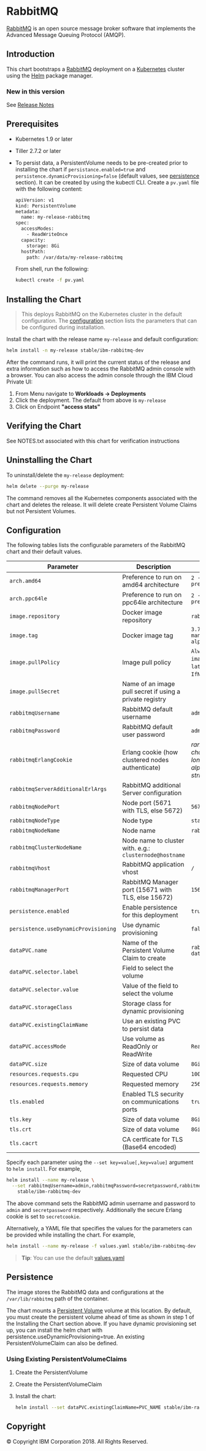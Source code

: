 # RabbitMQ

[RabbitMQ](https://www.rabbitmq.com/) is an open source message broker software that implements the Advanced Message Queuing Protocol (AMQP).

## Introduction

This chart bootstraps a [RabbitMQ](https://www.rabbitmq.com/) deployment on a [Kubernetes](http://kubernetes.io) cluster using the [Helm](https://helm.sh) package manager.

### New in this version

See [Release Notes](ReleaseNotes.md)

## Prerequisites

- Kubernetes 1.9 or later
- Tiller 2.7.2 or later
- To persist data, a PersistentVolume needs to be pre-created prior to installing the chart if `persistance.enabled=true` and `persistence.dynamicProvisioning=false` (default values, see [persistence](#persistence) section). It can be created by using the kubectl CLI. Create a `pv.yaml` file with the following content:

  ```bash
  apiVersion: v1
  kind: PersistentVolume
  metadata:
    name: my-release-rabbitmq
  spec:
    accessModes:
      - ReadWriteOnce
    capacity:
      storage: 8Gi
    hostPath:
      path: /var/data/my-release-rabbitmq
  ```

  From shell, run the following:

  ```bash
  kubectl create -f pv.yaml
  ```

## Installing the Chart

> This deploys RabbitMQ on the Kubernetes cluster in the default configuration. The [configuration](#configuration) section lists the parameters that can be configured during installation.

Install the chart with the release name `my-release` and default configuration:

```bash
helm install -n my-release stable/ibm-rabbitmq-dev
```

After the command runs, it will print the current status of the release and extra information such as how to access the RabbitMQ admin console with a browser. You can also access the admin console through the IBM Cloud Private UI:

1. From Menu navigate to **Workloads -> Deployments**
2. Click the deployment. The default from above is `my-release`
3. Click on Endpoint **"access stats"**

## Verifying the Chart

See NOTES.txt associated with this chart for verification instructions

## Uninstalling the Chart

To uninstall/delete the `my-release` deployment:

```bash
helm delete --purge my-release
```

The command removes all the Kubernetes components associated with the chart and deletes the release. It will delete create Persistent Volume Claims but not Persistent Volumes.

## Configuration

The following tables lists the configurable parameters of the RabbitMQ chart and their default values.

|         Parameter          |                       Description                       |                         Default                          |
|----------------------------|---------------------------------------------------------|----------------------------------------------------------|
| `arch.amd64`               | Preference to run on amd64 architecture                 | `2 - No preference`                                      |
| `arch.ppc64le`             | Preference to run on ppc64le architecture               | `2 - No preference`                                      |
| `image.repository`         | Docker image repository                                 | `rabbitmq`                                               |
| `image.tag`                | Docker image tag                                        | `3.7.3-management-alpine`                                |
| `image.pullPolicy`         | Image pull policy                                       | `Always` if `imageTag` is `latest`, else `IfNotPresent`. |
| `image.pullSecret`         | Name of an image pull secret if using a private registry |                                                         |
| `rabbitmqUsername`         | RabbitMQ default username                               | `admin`                                                  |
| `rabbitmqPassword`         | RabbitMQ default user password                          | `admin`                                                  |
| `rabbitmqErlangCookie`     | Erlang cookie (how clustered nodes authenticate)        | _random 32 character long alphanumeric string_           |
| `rabbitmqServerAdditionalErlArgs` | RabbitMQ additional Server configuration         |                                                          |
| `rabbitmqNodePort`         | Node port (5671 with TLS, else 5672)                    | `5671`                                                   |
| `rabbitmqNodeType`         | Node type                                               | `stats`                                                  |
| `rabbitmqNodeName`         | Node name                                               | `rabbit`                                                 |
| `rabbitmqClusterNodeName`  | Node name to cluster with. e.g.: `clusternode@hostname` |                                                          |
| `rabbitmqVhost`            | RabbitMQ application vhost                              | `/`                                                      |
| `rabbitmqManagerPort`      | RabbitMQ Manager port (15671 with TLS, else 15672)      | `15671`                                                  |
| `persistence.enabled`      | Enable persistence for this deployment                  | `true`                                                   |
| `persistence.useDynamicProvisioning` | Use dynamic provisioning                      | `false`                                                  |
| `dataPVC.name`             | Name of the Persistent Volume Claim to create           | `rabbitmq-data-pvc`                                      |
| `dataPVC.selector.label`   | Field to select the volume                              |                                                          |
| `dataPVC.selector.value`   | Value of the field to select the volume                 |                                                          |
| `dataPVC.storageClass`     | Storage class for dynamic provisioning                  |                                                          |
| `dataPVC.existingClaimName`| Use an existing PVC to persist data                     |                                                          |
| `dataPVC.accessMode`       | Use volume as ReadOnly or ReadWrite                     | `ReadWriteOnce`                                          |
| `dataPVC.size`             | Size of data volume                                     | `8Gi`                                                    |
| `resources.requests.cpu`   | Requested CPU                                           | `100m`                                                   |
| `resources.requests.memory` | Requested memory                                       | `256Mi`                                                  |
| `tls.enabled`              | Enabled TLS security on communications ports            | `true`                                                   |
| `tls.key`                  | Size of data volume                                     | `8Gi`                                                    |
| `tls.crt`                  | Size of data volume                                     | `8Gi`                                                    |
| `tls.cacrt`                | CA certficate for TLS (Base64 encoded)                  |                                                          |

Specify each parameter using the `--set key=value[,key=value]` argument to `helm install`. For example,

```bash
helm install --name my-release \
  --set rabbitmqUsername=admin,rabbitmqPassword=secretpassword,rabbitmqErlangCookie=secretcookie \
    stable/ibm-rabbitmq-dev
```

The above command sets the RabbitMQ admin username and password to `admin` and `secretpassword` respectively. Additionally the secure Erlang cookie is set to `secretcookie`.

Alternatively, a YAML file that specifies the values for the parameters can be provided while installing the chart. For example,

```bash
helm install --name my-release -f values.yaml stable/ibm-rabbitmq-dev
```

> **Tip**: You can use the default [values.yaml](values.yaml)

## Persistence

The image stores the RabbitMQ data and configurations at the `/var/lib/rabbitmq` path of the container.

The chart mounts a [Persistent Volume](kubernetes.io/docs/user-guide/persistent-volumes/) volume at this location. By default, you must create the persistent volume ahead of time as shown in step 1 of the Installing the Chart section above. If you have dynamic provisioning set up, you can install the helm chart with persistence.useDynamicProvisioning=true. An existing PersistentVolumeClaim can also be defined.

### Using Existing PersistentVolumeClaims

1. Create the PersistentVolume
2. Create the PersistentVolumeClaim
3. Install the chart:

    ```bash
    helm install --set dataPVC.existingClaimName=PVC_NAME stable/ibm-rabbitmq-dev
    ```

## Copyright

© Copyright IBM Corporation 2018. All Rights Reserved.